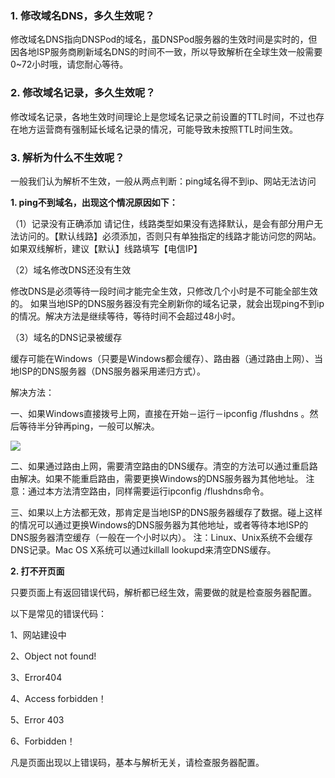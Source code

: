 ### 1. 修改域名DNS，多久生效呢？

修改域名DNS指向DNSPod的域名，虽DNSPod服务器的生效时间是实时的，但因各地ISP服务商刷新域名DNS的时间不一致，所以导致解析在全球生效一般需要0~72小时哦，请您耐心等待。


### 2. 修改域名记录，多久生效呢？
修改域名记录，各地生效时间理论上是您域名记录之前设置的TTL时间，不过也存在地方运营商有强制延长域名记录的情况，可能导致未按照TTL时间生效。

### 3. 解析为什么不生效呢？

一般我们认为解析不生效，一般从两点判断：ping域名得不到ip、网站无法访问

**1.   ping不到域名，出现这个情况原因如下：**

（1）记录没有正确添加
请记住，线路类型如果没有选择默认，是会有部分用户无法访问的。【默认线路】必须添加，否则只有单独指定的线路才能访问您的网站。如果双线解析，建议【默认】线路填写【电信IP】
 
（2）域名修改DNS还没有生效

修改DNS是必须等待一段时间才能完全生效，只修改几个小时是不可能全部生效的。
如果当地ISP的DNS服务器没有完全刷新你的域名记录，就会出现ping不到ip的情况。解决方法是继续等待，等待时间不会超过48小时。
 
（3）域名的DNS记录被缓存

缓存可能在Windows（只要是Windows都会缓存）、路由器（通过路由上网）、当地ISP的DNS服务器（DNS服务器采用递归方式）。
 
解决方法： 

 一、如果Windows直接拨号上网，直接在开始－运行－ipconfig /flushdns 。然后等待半分钟再ping，一般可以解决。
 
 ![](http://imgcache.tcecqpoc.fsphere.cn/image/mc.qcloudimg.com/static/img/5df3391c4144c0cb0963481cee4f93f9/1.png)

 二、如果通过路由上网，需要清空路由的DNS缓存。清空的方法可以通过重启路由解决。如果不能重启路由，需要更换Windows的DNS服务器为其他地址。
注意：通过本方法清空路由，同样需要运行ipconfig /flushdns命令。
 
 三、如果以上方法都无效，那肯定是当地ISP的DNS服务器缓存了数据。碰上这样的情况可以通过更换Windows的DNS服务器为其他地址，或者等待本地ISP的DNS服务器清空缓存（一般在一个小时以内）。
注：Linux、Unix系统不会缓存DNS记录。Mac OS X系统可以通过killall lookupd来清空DNS缓存。

**2. 打不开页面**

只要页面上有返回错误代码，解析都已经生效，需要做的就是检查服务器配置。

以下是常见的错误代码：
 
1、网站建设中

2、Object not found!

3、Error404

4、Access forbidden！

5、Error 403

6、Forbidden！


凡是页面出现以上错误码，基本与解析无关，请检查服务器配置。
